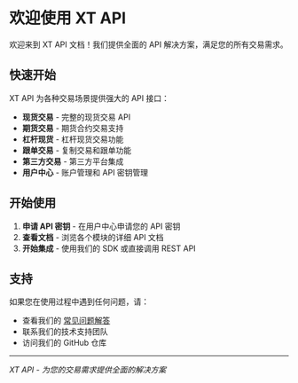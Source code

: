 # 欢迎使用 XT API

欢迎来到 XT API 文档！我们提供全面的 API 解决方案，满足您的所有交易需求。

## 快速开始

XT API 为各种交易场景提供强大的 API 接口：

- **现货交易** - 完整的现货交易 API
- **期货交易** - 期货合约交易支持
- **杠杆现货** - 杠杆现货交易功能
- **跟单交易** - 复制交易和跟单功能
- **第三方交易** - 第三方平台集成
- **用户中心** - 账户管理和 API 密钥管理

## 开始使用

1. **申请 API 密钥** - 在用户中心申请您的 API 密钥
2. **查看文档** - 浏览各个模块的详细 API 文档
3. **开始集成** - 使用我们的 SDK 或直接调用 REST API

## 支持

如果您在使用过程中遇到任何问题，请：

- 查看我们的 [常见问题解答](/docs/spot/AccessDescription/FAQ)
- 联系我们的技术支持团队
- 访问我们的 GitHub 仓库

---

*XT API - 为您的交易需求提供全面的解决方案*